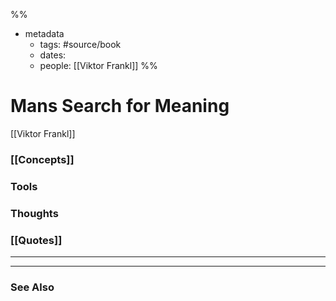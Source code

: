 %%
- metadata
	- tags: #source/book
	- dates: 
	- people: [[Viktor Frankl]]
%%

# Mans Search for Meaning
[[Viktor Frankl]]

### [[Concepts]]

### Tools

### Thoughts

### [[Quotes]]
---

----
### See Also